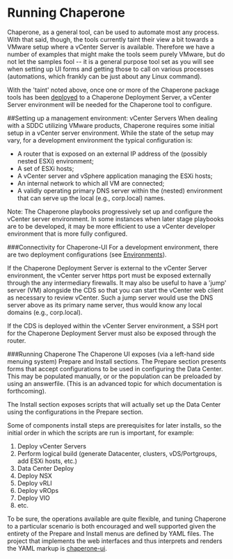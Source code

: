 Running Chaperone
=================
Chaperone, as a general tool, can be used to automate most any process. With
that said, though, the tools currently taint their view a bit towards a
VMware setup where a vCenter Server is available. Therefore we have a number
of examples that might make the tools seem purely VMware, but do not let the
samples fool -- it is a general purpose tool set as you will see when setting
up UI forms and getting those to call on various processes (automations, which
frankly can be just about any Linux command).

With the 'taint' noted above, once one or more of the Chaperone package tools
has been [deployed](setup.md) to a Chaperone Deployment Server, a vCenter
Server environment will be needed for the Chaperone tool to configure.

##Setting up a management environment: vCenter Servers
When dealing with a SDDC utilizing VMware products, Chaperone requires some
initial setup in a vCenter server environment. While the state of the setup may
vary, for a development environment the typical configuration is:

- A router that is exposed on an external IP address of the (possibly nested ESXi) environment;
- A set of ESXi hosts;
- A vCenter server and vSphere application managing the ESXi hosts;
- An internal network to which all VM are connected;
- A validly operating primary DNS server within the (nested) environment that can serve up the local (e.g., corp.local) names.

Note: The Chaperone playbooks progressively set up and configure the vCenter
server environment. In some instances when later stage playbooks are to be
developed, it may be more efficient to use a vCenter developer environment that
is more fully configured.

###Connectivity for Chaperone-UI
For a development environment, there are two deployment configurations (see [Environments](env.md)).

If the Chaperone Deployment Server is external to the vCenter Server
environment, the vCenter server https port must be exposed externally through
the any intermediary firewalls. It may also be useful to have a 'jump' server
(VM) alongside the CDS so that you can start the vCenter web client as necessary
to review vCenter. Such a jump server would use the DNS server above as its
primary name server, thus would know any local domains (e.g., corp.local).

If the CDS is deployed within the vCenter Server environment, a SSH port for
the Chaperone Deployment Server must also be exposed through the router.

###Running Chaperone
The Chaperone UI exposes (via a left-hand side menuing system) Prepare and
Install sections. The Prepare section presents forms that accept configurations
to be used in configuring the Data Center. This may be populated manually, or
or the population can be preloaded by using an answerfile. (This is an advanced
topic for which documentation is forthcoming).

The Install section exposes scripts that will actually set up the Data Center
using the configurations in the Prepare section.

Some of components install steps are prerequisites for later installs, so the
initial order in which the scripts are run is important, for example:

1. Deploy vCenter Servers
1. Perform logical build (generate Datacenter, clusters, vDS/Portgroups, add ESXi hosts, etc.)
1. Data Center Deploy
1. Deploy NSX
1. Deploy vRLI
1. Deploy vROps
1. Deploy VIO
1. etc.

To be sure, the operations available are quite flexible, and tuning Chaperone
to a particular scenario is both encouraged and well supported given the
entirety of the Prepare and Install menus are defined by YAML files. The
project that implements the web interfaces and thus interprets and renders the
YAML markup is [chaperone-ui](https://github.com/vmware/chaperone-ui.git).
